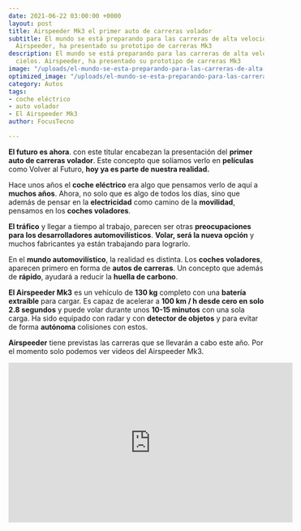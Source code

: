 ```yaml
---
date: 2021-06-22 03:00:00 +0000
layout: post
title: Airspeeder Mk3 el primer auto de carreras volador
subtitle: El mundo se está preparando para las carreras de alta velocidad en los cielos.
  Airspeeder, ha presentado su prototipo de carreras Mk3
description: El mundo se está preparando para las carreras de alta velocidad en los
  cielos. Airspeeder, ha presentado su prototipo de carreras Mk3
image: "/uploads/el-mundo-se-esta-preparando-para-las-carreras-de-alta-velocidad-en-los-cielos-airspeeder-ha-presentado-su-prototipo-de-carreras-mk3.webp"
optimized_image: "/uploads/el-mundo-se-esta-preparando-para-las-carreras-de-alta-velocidad-en-los-cielos-airspeeder-ha-presentado-su-prototipo-de-carreras-mk3-1.webp"
category: Autos
tags:
- coche eléctrico
- auto volador
- El Airspeeder Mk3
author: FocusTecno

---
```

**El futuro es ahora**. con este titular encabezan la presentación del **primer auto de carreras volador**. Este concepto que solíamos verlo en **películas** como Volver al Futuro, **hoy ya es parte de nuestra realidad.**

Hace unos años el **coche eléctrico** era algo que pensamos verlo de aquí a **muchos años**. Ahora, no solo que es algo de todos los días, sino que además de pensar en la **electricidad** como camino de la **movilidad**, pensamos en los **coches voladores**.

**El tráfico** y llegar a tiempo al trabajo, parecen ser otras **preocupaciones para los desarrolladores automovilísticos**. **Volar, será la nueva opción** y muchos fabricantes ya están trabajando para lograrlo.

En el **mundo automovilístico**, la realidad es distinta. Los **coches voladores**, aparecen primero en forma de **autos de carreras**. Un concepto que además de **rápido**, ayudará a reducir la **huella de carbono**.

**El Airspeeder Mk3** es un vehículo de **130 kg** completo con una **batería extraíble** para cargar. Es capaz de acelerar a **100 km / h desde cero en solo 2.8 segundos** y puede volar durante unos **10-15 minutos** con una sola carga. Ha sido equipado con radar y con **detector de objetos** y para evitar de forma **autónoma** colisiones con estos.

**Airspeeder** tiene previstas las carreras que se llevarán a cabo este año. Por el momento solo podemos ver videos del Airspeeder Mk3.

<iframe width="560" height="315" src="https://www.youtube.com/embed/_l5MyOpKD38" title="YouTube video player" frameborder="0" allow="accelerometer; autoplay; clipboard-write; encrypted-media; gyroscope; picture-in-picture" allowfullscreen></iframe>